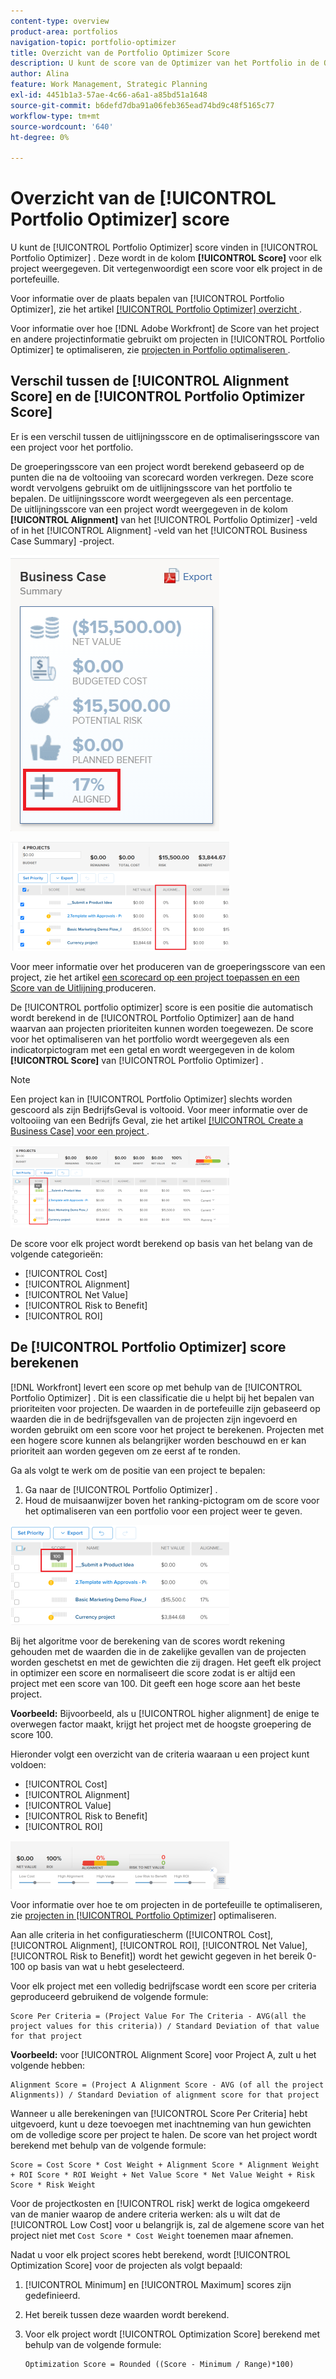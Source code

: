 ```yaml
---
content-type: overview
product-area: portfolios
navigation-topic: portfolio-optimizer
title: Overzicht van de Portfolio Optimizer Score
description: U kunt de score van de Optimizer van het Portfolio in de Optimizer van het Portfolio vinden. Deze wordt in de kolom [!UICONTROL Score] voor elk project weergegeven. Dit vertegenwoordigt een score voor elk project in de portefeuille.
author: Alina
feature: Work Management, Strategic Planning
exl-id: 4451b1a3-57ae-4c66-a6a1-a85bd51a1648
source-git-commit: b6defd7dba91a06feb365ead74bd9c48f5165c77
workflow-type: tm+mt
source-wordcount: '640'
ht-degree: 0%

---
```


# Overzicht van de [!UICONTROL Portfolio Optimizer] score

U kunt de [!UICONTROL Portfolio Optimizer] score vinden in [!UICONTROL Portfolio Optimizer] . Deze wordt in de kolom **[!UICONTROL Score]** voor elk project weergegeven. Dit vertegenwoordigt een score voor elk project in de portefeuille.

Voor informatie over de plaats bepalen van [!UICONTROL Portfolio Optimizer], zie het artikel [[!UICONTROL Portfolio Optimizer] overzicht ](../../../manage-work/portfolios/portfolio-optimizer/portfolio-optimizer-overview.md).

Voor informatie over hoe [!DNL Adobe Workfront] de Score van het project en andere projectinformatie gebruikt om projecten in [!UICONTROL Portfolio Optimizer] te optimaliseren, zie [ projecten in Portfolio optimaliseren ](../../../manage-work/portfolios/portfolio-optimizer/optimize-projects-in-portfolio-optimizer.md).

## Verschil tussen de [!UICONTROL Alignment Score] en de [!UICONTROL Portfolio Optimizer Score]

Er is een verschil tussen de uitlijningsscore en de optimaliseringsscore van een project voor het portfolio.

De groeperingsscore van een project wordt berekend gebaseerd op de punten die na de voltooiing van scorecard worden verkregen. Deze score wordt vervolgens gebruikt om de uitlijningsscore van het portfolio te bepalen. De uitlijningsscore wordt weergegeven als een percentage.\
De uitlijningsscore van een project wordt weergegeven in de kolom **[!UICONTROL Alignment]** van het [!UICONTROL Portfolio Optimizer] -veld of in het [!UICONTROL Alignment] -veld van het [!UICONTROL Business Case Summary] -project.

![](assets/business-case-summary-aligned-field-highlighted.png)

![](assets/project-alignment-score-portfolio-optimizer-highlighted-350x174.png)

Voor meer informatie over het produceren van de groeperingsscore van een project, zie het artikel [ een scorecard op een project toepassen en een Score van de Uitlijning ](../../../manage-work/projects/define-a-business-case/apply-scorecard-to-project-to-generate-alignment-score.md) produceren.

De [!UICONTROL portfolio optimizer] score is een positie die automatisch wordt berekend in de [!UICONTROL Portfolio Optimizer] aan de hand waarvan aan projecten prioriteiten kunnen worden toegewezen. De score voor het optimaliseren van het portfolio wordt weergegeven als een indicatorpictogram met een getal en wordt weergegeven in de kolom **[!UICONTROL Score]** van [!UICONTROL Portfolio Optimizer] .

>[!NOTE]
>
>Een project kan in [!UICONTROL Portfolio Optimizer] slechts worden gescoord als zijn BedrijfsGeval is voltooid. Voor meer informatie over de voltooiing van een Bedrijfs Geval, zie het artikel [[!UICONTROL Create a Business Case] voor een project ](../../../manage-work/projects/define-a-business-case/create-business-case.md).

![](assets/portfolio-optimizer-project-score-highlighted-350x132.png)

De score voor elk project wordt berekend op basis van het belang van de volgende categorieën:

* [!UICONTROL Cost]
* [!UICONTROL Alignment]
* [!UICONTROL Net Value]
* [!UICONTROL Risk to Benefit]
* [!UICONTROL ROI]

## De [!UICONTROL Portfolio Optimizer] score berekenen

<!--
<p data-mc-conditions="QuicksilverOrClassic.Draft mode">(NOTE: This was edited based on this issue, per Anna: https://hub.workfront.com/issue/603d0c58000095ea0bc00ce5e2110693/overview)</p>
-->

[!DNL Workfront] levert een score op met behulp van de [!UICONTROL Portfolio Optimizer] . Dit is een classificatie die u helpt bij het bepalen van prioriteiten voor projecten. De waarden in de portefeuille zijn gebaseerd op waarden die in de bedrijfsgevallen van de projecten zijn ingevoerd en worden gebruikt om een score voor het project te berekenen. Projecten met een hogere score kunnen als belangrijker worden beschouwd en er kan prioriteit aan worden gegeven om ze eerst af te ronden.

Ga als volgt te werk om de positie van een project te bepalen:

1. Ga naar de [!UICONTROL Portfolio Optimizer] .
1. Houd de muisaanwijzer boven het ranking-pictogram om de score voor het optimaliseren van een portfolio voor een project weer te geven.

![ ranking_icon_in_portfolio_optimizer_new.png ](assets/ranking-icon-in-portfolio-optimizer-new-350x160.png)

Bij het algoritme voor de berekening van de scores wordt rekening gehouden met de waarden die in de zakelijke gevallen van de projecten worden geschetst en met de gewichten die zij dragen. Het geeft elk project in optimizer een score en normaliseert die score zodat is er altijd een project met een score van 100. Dit geeft een hoge score aan het beste project.

**Voorbeeld:** Bijvoorbeeld, als u [!UICONTROL higher alignment] de enige te overwegen factor maakt, krijgt het project met de hoogste groepering de score 100.

Hieronder volgt een overzicht van de criteria waaraan u een project kunt voldoen:

* [!UICONTROL Cost]
* [!UICONTROL Alignment]
* [!UICONTROL Value]
* [!UICONTROL Risk to Benefit]
* [!UICONTROL ROI]

![](assets/optimizer-sliding-value-options-350x77.png)

Voor informatie over hoe te om projecten in de portefeuille te optimaliseren, zie [ projecten in [!UICONTROL Portfolio Optimizer]](../../../manage-work/portfolios/portfolio-optimizer/optimize-projects-in-portfolio-optimizer.md) optimaliseren.

Aan alle criteria in het configuratiescherm ([!UICONTROL Cost], [!UICONTROL Alignment], [!UICONTROL ROI], [!UICONTROL Net Value], [!UICONTROL Risk to Benefit]) wordt het gewicht gegeven in het bereik 0-100 op basis van wat u hebt geselecteerd.

Voor elk project met een volledig bedrijfscase wordt een score per criteria geproduceerd gebruikend de volgende formule:

```
Score Per Criteria = (Project Value For The Criteria - AVG(all the project values for this criteria)) / Standard Deviation of that value for that project
```

**Voorbeeld:** voor [!UICONTROL Alignment Score] voor Project A, zult u het volgende hebben:

```
Alignment Score = (Project A Alignment Score - AVG (of all the project Alignments)) / Standard Deviation of alignment score for that project
```

Wanneer u alle berekeningen van [!UICONTROL Score Per Criteria] hebt uitgevoerd, kunt u deze toevoegen met inachtneming van hun gewichten om de volledige score per project te halen. De score van het project wordt berekend met behulp van de volgende formule:

```
Score = Cost Score * Cost Weight + Alignment Score * Alignment Weight + ROI Score * ROI Weight + Net Value Score * Net Value Weight + Risk Score * Risk Weight
```

Voor de projectkosten en [!UICONTROL risk] werkt de logica omgekeerd van de manier waarop de andere criteria werken: als u wilt dat de [!UICONTROL Low Cost] voor u belangrijk is, zal de algemene score van het project niet met `Cost Score * Cost Weight` toenemen maar afnemen.

Nadat u voor elk project scores hebt berekend, wordt [!UICONTROL Optimization Score] voor de projecten als volgt bepaald:

1. [!UICONTROL Minimum] en [!UICONTROL Maximum] scores zijn gedefinieerd.
1. Het bereik tussen deze waarden wordt berekend.
1. Voor elk project wordt [!UICONTROL Optimization Score] berekend met behulp van de volgende formule:

   ```
   Optimization Score = Rounded ((Score - Minimum / Range)*100)
   ```
